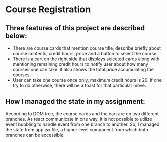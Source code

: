 # Course Registration

## Three features of this project are described below: 

- There are course cards that mention course title, describe briefly about course contents, credit hours, price and a button to select the course.
- There is a cart on the right side that displays selected cards along with mentioning remaining credit hours to notify user about how many courses one can take. It also shows the total price accumulating the courses.
- User can take one course once only, maximum credit hours is 20. If one try to do otherwise, there will be a toast for that particular move.

## How I managed the state in my assignment:

According to DOM tree, the course cards and the cart are on two different branches. As react communicate in one way, it is not possible to utilize event bubbling to handle event from one branch to another. So, I managed the state from app.jsx file, a higher level component from which both branches can be accessible.


